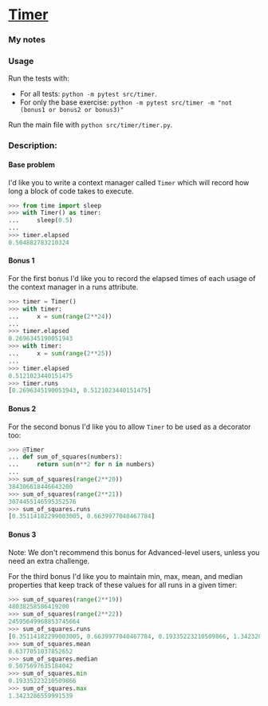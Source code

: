 # [Timer](https://www.pythonmorsels.com/exercises/044b3b6f0c684c7daa096e18798c9497/)

### My notes

### Usage
Run the tests with:
- For all tests: `python -m pytest src/timer`.
- For only the base exercise: `python -m pytest src/timer -m "not (bonus1 or bonus2 or bonus3)"`

Run the main file with `python src/timer/timer.py`.

### Description:
#### Base problem
I'd like you to write a context manager called `Timer` which will record how long a block of code takes to execute.

```python
>>> from time import sleep
>>> with Timer() as timer:
...     sleep(0.5)
...
>>> timer.elapsed
0.504882783210324
```

#### Bonus 1
For the first bonus I'd like you to record the elapsed times of each usage of the context manager in a runs attribute.

```python
>>> timer = Timer()
>>> with timer:
...     x = sum(range(2**24))
...
>>> timer.elapsed
0.2696345190051943
>>> with timer:
...     x = sum(range(2**25))
...
>>> timer.elapsed
0.5121023440151475
>>> timer.runs
[0.2696345190051943, 0.5121023440151475]
```

#### Bonus 2
For the second bonus I'd like you to allow `Timer` to be used as a decorator too:

```python
>>> @Timer
... def sum_of_squares(numbers):
...     return sum(n**2 for n in numbers)
...
>>> sum_of_squares(range(2**20))
384306618446643200
>>> sum_of_squares(range(2**21))
3074455146595352576
>>> sum_of_squares.runs
[0.35114182299003005, 0.6639977040467784]
```

#### Bonus 3
Note: We don't recommend this bonus for Advanced-level users, unless you need an extra challenge.

For the third bonus I'd like you to maintain min, max, mean, and median properties that keep track of these values for all runs in a given timer:

```python
>>> sum_of_squares(range(2**19))
48038258586419200
>>> sum_of_squares(range(2**22))
24595649968853745664
>>> sum_of_squares.runs
[0.35114182299003005, 0.6639977040467784, 0.19335223210509866, 1.3423286559991539]
>>> sum_of_squares.mean
0.6377051037852652
>>> sum_of_squares.median
0.5075697635184042
>>> sum_of_squares.min
0.19335223210509866
>>> sum_of_squares.max
1.3423286559991539
```
